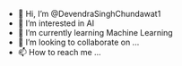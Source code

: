 - 👋 Hi, I’m @DevendraSinghChundawat1
- 👀 I’m interested in AI
- 🌱 I’m currently learning Machine Learning
- 💞️ I’m looking to collaborate on ...
- 📫 How to reach me ...

<!---
DevendraSinghChundawat1/DevendraSinghChundawat1 is a ✨ special ✨ repository because its `README.md` (this file) appears on your GitHub profile.
You can click the Preview link to take a look at your changes.
--->
